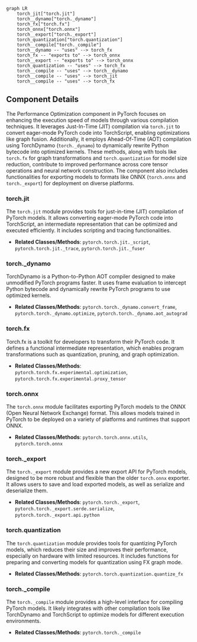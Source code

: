 ```mermaid
graph LR
    torch_jit["torch.jit"]
    torch__dynamo["torch._dynamo"]
    torch_fx["torch.fx"]
    torch_onnx["torch.onnx"]
    torch__export["torch._export"]
    torch_quantization["torch.quantization"]
    torch__compile["torch._compile"]
    torch__dynamo -- "uses" --> torch_fx
    torch_fx -- "exports to" --> torch_onnx
    torch__export -- "exports to" --> torch_onnx
    torch_quantization -- "uses" --> torch_fx
    torch__compile -- "uses" --> torch__dynamo
    torch__compile -- "uses" --> torch_jit
    torch__compile -- "uses" --> torch_fx
```

## Component Details

The Performance Optimization component in PyTorch focuses on enhancing the execution speed of models through various compilation techniques. It leverages Just-In-Time (JIT) compilation via `torch.jit` to convert eager-mode PyTorch code into TorchScript, enabling optimizations like graph fusion. Additionally, it employs Ahead-Of-Time (AOT) compilation using TorchDynamo (`torch._dynamo`) to dynamically rewrite Python bytecode into optimized kernels. These methods, along with tools like `torch.fx` for graph transformations and `torch.quantization` for model size reduction, contribute to improved performance across core tensor operations and neural network construction. The component also includes functionalities for exporting models to formats like ONNX (`torch.onnx` and `torch._export`) for deployment on diverse platforms.

### torch.jit
The `torch.jit` module provides tools for just-in-time (JIT) compilation of PyTorch models. It allows converting eager-mode PyTorch code into TorchScript, an intermediate representation that can be optimized and executed efficiently. It includes scripting and tracing functionalities.
- **Related Classes/Methods**: `pytorch.torch.jit._script`, `pytorch.torch.jit._trace`, `pytorch.torch.jit._fuser`

### torch._dynamo
TorchDynamo is a Python-to-Python AOT compiler designed to make unmodified PyTorch programs faster. It uses frame evaluation to intercept Python bytecode and dynamically rewrite PyTorch programs to use optimized kernels.
- **Related Classes/Methods**: `pytorch.torch._dynamo.convert_frame`, `pytorch.torch._dynamo.optimize`, `pytorch.torch._dynamo.aot_autograd`

### torch.fx
Torch.fx is a toolkit for developers to transform their PyTorch code. It defines a functional intermediate representation, which enables program transformations such as quantization, pruning, and graph optimization.
- **Related Classes/Methods**: `pytorch.torch.fx.experimental.optimization`, `pytorch.torch.fx.experimental.proxy_tensor`

### torch.onnx
The `torch.onnx` module facilitates exporting PyTorch models to the ONNX (Open Neural Network Exchange) format. This allows models trained in PyTorch to be deployed on a variety of platforms and runtimes that support ONNX.
- **Related Classes/Methods**: `pytorch.torch.onnx.utils`, `pytorch.torch.onnx`

### torch._export
The `torch._export` module provides a new export API for PyTorch models, designed to be more robust and flexible than the older `torch.onnx` exporter. It allows users to save and load exported models, as well as serialize and deserialize them.
- **Related Classes/Methods**: `pytorch.torch._export`, `pytorch.torch._export.serde.serialize`, `pytorch.torch._export.api.python`

### torch.quantization
The `torch.quantization` module provides tools for quantizing PyTorch models, which reduces their size and improves their performance, especially on hardware with limited resources. It includes functions for preparing and converting models for quantization using FX graph mode.
- **Related Classes/Methods**: `pytorch.torch.quantization.quantize_fx`

### torch._compile
The `torch._compile` module provides a high-level interface for compiling PyTorch models. It likely integrates with other compilation tools like TorchDynamo and TorchScript to optimize models for different execution environments.
- **Related Classes/Methods**: `pytorch.torch._compile`
